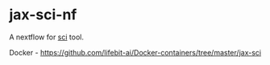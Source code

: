 # jax-sci-nf

A nextflow for [sci](https://github.com/TheJacksonLaboratory/sci) tool.

Docker - https://github.com/lifebit-ai/Docker-containers/tree/master/jax-sci
